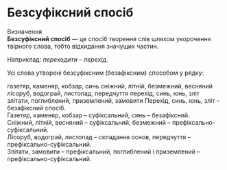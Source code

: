 # Безсуфіксний спосіб


<div class="eoz-wrap">
<span class="eoz">Визначення</span>
<div class="eoz-text">
<b>Безсуфiксний спосiб</b> — це спосiб творення слiв шляхом укорочення твiрного слова, тобто вiдкидання значущих частин.
</div>
</div>


Наприклад: <i>переходити – перехiд</i>.


<quiz correctLabel="correct" incorrectLabel="incorrect" checkLabel="check">
    <question text="">
       <p>Усі слова утворені безсуфіксним (безафіксним) способом у рядку:</p>
        <answer>газетяр, каменяр, кобзар, синь</answer>
        <answer>cніжний, літній, безмежний, весняний</answer>
        <answer>лісоруб, водограй, листопад, передчуття</answer>
        <answer correct>перехід, синь, юнь, зліт</answer>
        <answer>злітати, поглиблений, приземлений, замовити</answer>
        <explanation>
        Перехід, синь, юнь, зліт – безафіксний спосіб.<br>
Газетяр, каменяр, кобзар – суфіксальний, синь – безафіксний.<br>
Сніжний, літній, весняний – суфіксальний, безмежний – префіксально-суфіксальний.<br>
Лісоруб, водограй, листопад – складання основ, передчуття – префіксально-суфіксальний.<br>
Злітати, замовити – префіксальний, поглиблений і приземлений – префіксально-суфіксальний.<br>
        <explanation>
    </question>
</quiz>